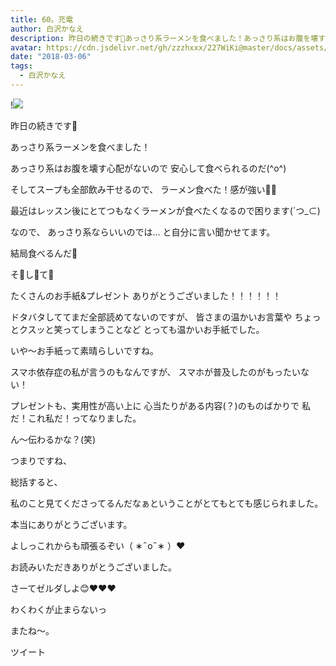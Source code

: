 ```yaml
---
title: 60。充電
author: 白沢かなえ
description: 昨日の続きです🌷あっさり系ラーメンを食べました！あっさり系はお腹を壊す心配がないので安心して食べられるのだ(^o^)そしてスープも全部飲み干せるので、ラーメン...
avatar: https://cdn.jsdelivr.net/gh/zzzhxxx/227WiKi@master/docs/assets/photo/avatar/kanae.jpg
date: "2018-03-06"
tags:
  - 白沢かなえ
---
```


!![](https://cdn.jsdelivr.net/gh/zzzhxxx/227WiKi-image@master/blog-image/kanae-2018-03-06_1.jpg)










昨日の続きです🌷






あっさり系ラーメンを食べました！


あっさり系はお腹を壊す心配がないので
安心して食べられるのだ(^o^)


そしてスープも全部飲み干せるので、
ラーメン食べた！感が強い🐶🌷









最近はレッスン後にとてつもなくラーメンが食べたくなるので困ります(´つ_⊂)



なので、
あっさり系ならいいのでは…
と自分に言い聞かせてます。



結局食べるんだ🤥

















そ🤭し🤭て🤭









たくさんのお手紙&プレゼント
ありがとうございました！！！！！！






ドタバタしててまだ全部読めてないのですが、
皆さまの温かいお言葉や
ちょっとクスッと笑ってしまうことなど
とっても温かいお手紙でした。





いや〜お手紙って素晴らしいですね。


スマホ依存症の私が言うのもなんですが、
スマホが普及したのがもったいない！






プレゼントも、実用性が高い上に
心当たりがある内容(？)のものばかりで
私だ！これ私だ！ってなりました。


ん〜伝わるかな？(笑)









つまりですね、


総括すると、


私のこと見てくださってるんだなぁということがとてもとても感じられました。








本当にありがとうございます。











よしっこれからも頑張るぞい（ ∗   ̑ o   ̑ ∗ ）❤️























お読みいただきありがとうございました。









さーてゼルダしよ😊❤️❤️❤️


わくわくが止まらないっ











またね〜。


ツイート



